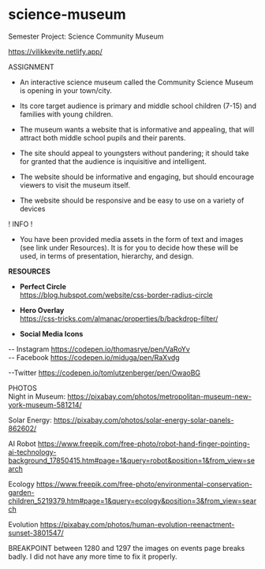 # science-museum
Semester Project: Science Community Museum 


https://vilikkevite.netlify.app/




ASSIGNMENT

* An interactive science museum called the 
Community Science Museum is opening in your town/city. 


* Its core target audience is primary and middle school 
children (7-15) and families with young children. 


* The museum wants a website that is informative and appealing, 
that will attract both middle school pupils and their parents. 


* The site should appeal to youngsters without pandering; 
it should take for granted that the audience is inquisitive and intelligent. 


* The website should be informative and engaging, 
but should encourage viewers to visit the museum itself. 


* The website should be responsive and 
be easy to use on a variety of devices



! INFO !
* You have been provided media assets in the form of text and images (see link under Resources). 
It is for you to decide how these will be used, in terms of presentation, hierarchy, and design.







**RESOURCES**

* **Perfect Circle** <br>
https://blog.hubspot.com/website/css-border-radius-circle

* **Hero Overlay** <br>
  https://css-tricks.com/almanac/properties/b/backdrop-filter/

* **Social Media Icons** <br>

-- Instagram
https://codepen.io/thomasrye/pen/VaRoYv
<br>
-- Facebook
https://codepen.io/miduga/pen/RaXvdg
<br>

--Twitter
  https://codepen.io/tomlutzenberger/pen/OwaoBG


PHOTOS <br>
Night in Museum:
https://pixabay.com/photos/metropolitan-museum-new-york-museum-581214/


Solar Energy:
https://pixabay.com/photos/solar-energy-solar-panels-862602/

AI Robot
https://www.freepik.com/free-photo/robot-hand-finger-pointing-ai-technology-background_17850415.htm#page=1&query=robot&position=1&from_view=search

Ecology
https://www.freepik.com/free-photo/environmental-conservation-garden-children_5219379.htm#page=1&query=ecology&position=3&from_view=search

Evolution
https://pixabay.com/photos/human-evolution-reenactment-sunset-3801547/


BREAKPOINT 
between 1280 and 1297 the images on events page breaks badly. I did not have any more time to fix it properly.